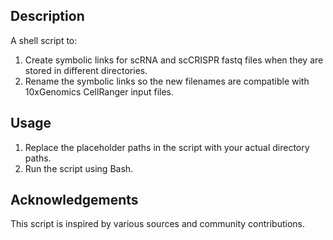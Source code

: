 ## Description
 A shell script to:
 1. Create symbolic links for scRNA and scCRISPR fastq files when they are stored in different directories.
 2. Rename the symbolic links so the new filenames are compatible with 10xGenomics CellRanger input files.

## Usage
1. Replace the placeholder paths in the script with your actual directory paths.
2. Run the script using Bash.

## Acknowledgements
This script is inspired by various sources and community contributions.
